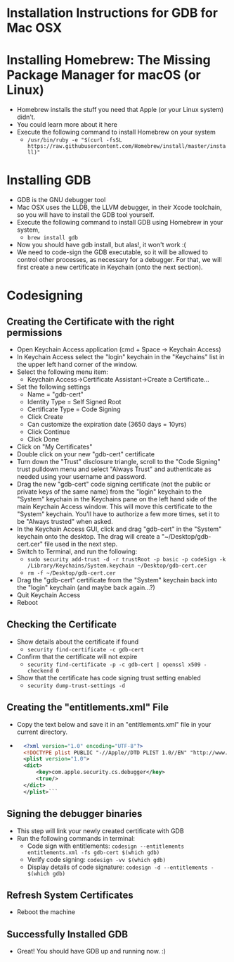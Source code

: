 # Installation Instructions for GDB for Mac OSX

# Installing Homebrew: The Missing Package Manager for macOS (or Linux)

- Homebrew installs the stuff you need that Apple (or your Linux system) didn’t.
- You could learn more about it here 
- Execute the following command to install Homebrew on your system
    - `/usr/bin/ruby -e "$(curl -fsSL https://raw.githubusercontent.com/Homebrew/install/master/install)"`

# Installing GDB

- GDB is the GNU debugger tool
- Mac OSX uses the LLDB, the LLVM debugger, in their Xcode toolchain, so you will have to install the GDB tool yourself.
- Execute the following command to install GDB using Homebrew in your system,
    - `brew install gdb`
- Now you should have gdb install, but alas!, it won't work :(
- We need to code-sign the GDB executable, so it will be allowed to control other processes, as necessary for a debugger. For that, we will first create a new certificate in Keychain (onto the next section). 

# Codesigning
## Creating the Certificate with the right permissions
- Open Keychain Access application (cmd + Space -> Keychain Access)
- In Keychain Access select the "login" keychain in the "Keychains"
  list in the upper left hand corner of the window.
- Select the following menu item:
    - Keychain Access->Certificate Assistant->Create a Certificate...
- Set the following settings
    - Name = "gdb-cert"
    - Identity Type = Self Signed Root
    - Certificate Type = Code Signing
    - Click Create
    - Can customize the expiration date (3650 days = 10yrs)
    - Click Continue
    - Click Done
- Click on "My Certificates"
- Double click on your new "gdb-cert" certificate
- Turn down the "Trust" disclosure triangle, scroll to the "Code Signing" trust pulldown menu and select "Always Trust" and authenticate as needed using your username and password.
- Drag the new "gdb-cert" code signing certificate (not the public or private keys of the same name) from the "login" keychain to the "System" keychain in the Keychains pane on the left hand side of the main Keychain Access window. This will move this certificate to the "System" keychain. You'll have to authorize a few more times, set it to be "Always trusted" when asked.
- In the Keychain Access GUI, click and drag "gdb-cert" in the "System" keychain onto the desktop. The drag will create a "~/Desktop/gdb-cert.cer" file used in the next step.
- Switch to Terminal, and run the following:
    - `sudo security add-trust -d -r trustRoot -p basic -p codeSign -k /Library/Keychains/System.keychain ~/Desktop/gdb-cert.cer`
    - `rm -f ~/Desktop/gdb-cert.cer`
- Drag the "gdb-cert" certificate from the "System" keychain back into the "login" keychain (and maybe back again...?)
- Quit Keychain Access
- Reboot

## Checking the Certificate
- Show details about the certificate if found
    - `security find-certificate -c gdb-cert`
- Confirm that the certificate will not expire
    - `security find-certificate -p -c gdb-cert | openssl x509 -checkend 0`
- Show that the certificate has code signing trust setting enabled
    - `security dump-trust-settings -d`

## Creating the "entitlements.xml" File
- Copy the text below and save it in an "entitlements.xml" file in your current directory.
- ```xml
    <?xml version="1.0" encoding="UTF-8"?>
    <!DOCTYPE plist PUBLIC "-//Apple//DTD PLIST 1.0//EN" "http://www.apple.com/DTDs/PropertyList-1.0.dtd">
    <plist version="1.0">
    <dict>
        <key>com.apple.security.cs.debugger</key>
        <true/>
    </dict>
    </plist>```

## Signing the debugger binaries
- This step will link your newly created certificate with GDB
- Run the following commands in terminal:
    - Code sign with entitlements: `codesign --entitlements entitlements.xml -fs gdb-cert $(which gdb)`
    - Verify code signing: `codesign -vv $(which gdb)`
    - Display details of code signature: `codesign -d --entitlements - $(which gdb)`

## Refresh System Certificates
- Reboot the machine

## Successfully Installed GDB
- Great! You should have GDB up and running now. :)

